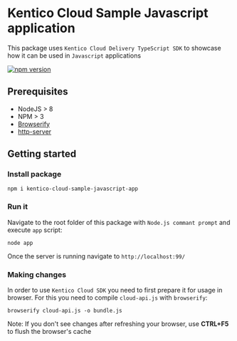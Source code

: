 # Kentico Cloud Sample Javascript application

This package uses `Kentico Cloud Delivery TypeScript SDK` to showcase how it can be used in `Javascript` applications

[![npm version](https://badge.fury.io/js/kentico-cloud-sample-javascript-app.svg)](https://www.npmjs.com/package/kentico-cloud-sample-javascript-app)

## Prerequisites

- NodeJS > 8
- NPM > 3
- [Browserify](https://www.npmjs.com/package/browserify) 
- [http-server](https://www.npmjs.com/package/http-server) 

## Getting started

### Install package

```
npm i kentico-cloud-sample-javascript-app
```

### Run it

Navigate to the root folder of this package with `Node.js commant prompt` and execute `app` script:

```
node app
```

Once the server is running navigate to `http://localhost:99/`

### Making changes

In order to use `Kentico Cloud SDK` you need to first prepare it for usage in browser. For this you need to compile `cloud-api.js` with `browserify`:

```
browserify cloud-api.js -o bundle.js
```

Note: If you don't see changes after refreshing your browser, use **CTRL+F5** to flush the browser's cache




